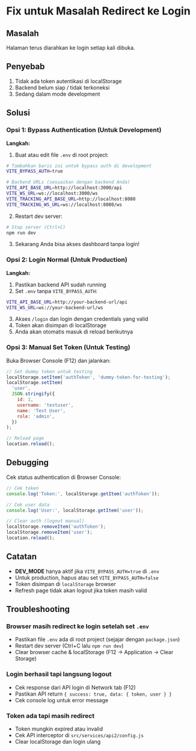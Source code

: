 # Fix untuk Masalah Redirect ke Login

## Masalah

Halaman terus diarahkan ke login setiap kali dibuka.

## Penyebab

1. Tidak ada token autentikasi di localStorage
2. Backend belum siap / tidak terkoneksi
3. Sedang dalam mode development

## Solusi

### Opsi 1: Bypass Authentication (Untuk Development)

**Langkah:**

1. Buat atau edit file `.env` di root project:

```bash
# Tambahkan baris ini untuk bypass auth di development
VITE_BYPASS_AUTH=true

# Backend URLs (sesuaikan dengan backend Anda)
VITE_API_BASE_URL=http://localhost:3000/api
VITE_WS_URL=ws://localhost:3000/ws
VITE_TRACKING_API_BASE_URL=http://localhost:8080
VITE_TRACKING_WS_URL=ws://localhost:8080/ws
```

2. Restart dev server:

```powershell
# Stop server (Ctrl+C)
npm run dev
```

3. Sekarang Anda bisa akses dashboard tanpa login!

### Opsi 2: Login Normal (Untuk Production)

**Langkah:**

1. Pastikan backend API sudah running
2. Set `.env` tanpa `VITE_BYPASS_AUTH`:

```bash
VITE_API_BASE_URL=http://your-backend-url/api
VITE_WS_URL=ws://your-backend-url/ws
```

3. Akses `/login` dan login dengan credentials yang valid
4. Token akan disimpan di localStorage
5. Anda akan otomatis masuk di reload berikutnya

### Opsi 3: Manual Set Token (Untuk Testing)

Buka Browser Console (F12) dan jalankan:

```javascript
// Set dummy token untuk testing
localStorage.setItem('authToken', 'dummy-token-for-testing');
localStorage.setItem(
  'user',
  JSON.stringify({
    id: 1,
    username: 'testuser',
    name: 'Test User',
    role: 'admin',
  })
);

// Reload page
location.reload();
```

## Debugging

Cek status authentication di Browser Console:

```javascript
// Cek token
console.log('Token:', localStorage.getItem('authToken'));

// Cek user data
console.log('User:', localStorage.getItem('user'));

// Clear auth (logout manual)
localStorage.removeItem('authToken');
localStorage.removeItem('user');
location.reload();
```

## Catatan

- **DEV_MODE** hanya aktif jika `VITE_BYPASS_AUTH=true` di `.env`
- Untuk production, hapus atau set `VITE_BYPASS_AUTH=false`
- Token disimpan di `localStorage` browser
- Refresh page tidak akan logout jika token masih valid

## Troubleshooting

### Browser masih redirect ke login setelah set `.env`

- Pastikan file `.env` ada di root project (sejajar dengan `package.json`)
- Restart dev server (Ctrl+C lalu `npm run dev`)
- Clear browser cache & localStorage (F12 → Application → Clear Storage)

### Login berhasil tapi langsung logout

- Cek response dari API login di Network tab (F12)
- Pastikan API return `{ success: true, data: { token, user } }`
- Cek console log untuk error message

### Token ada tapi masih redirect

- Token mungkin expired atau invalid
- Cek API interceptor di `src/services/api2/config.js`
- Clear localStorage dan login ulang
